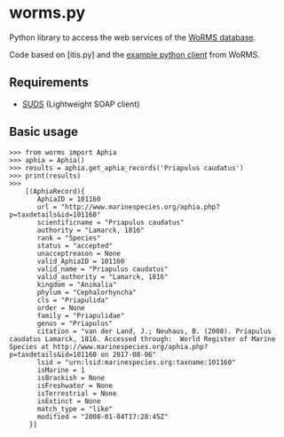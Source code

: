# worms.py

Python library to access the web services of the [WoRMS
database](http://www.marinespecies.org/).

Code based on [itis.py] and the [example python
client](http://marinespecies.org/aphia.php?p=webservice&type=python) from
WoRMS.

## Requirements

- [SUDS](https://pypi.python.org/pypi/suds/0.4) (Lightweight SOAP client)

## Basic usage

    >>> from worms import Aphia
    >>> aphia = Aphia()
    >>> results = aphia.get_aphia_records('Priapulus caudatus')
    >>> print(results)
    >>>
        [(AphiaRecord){
           AphiaID = 101160
           url = "http://www.marinespecies.org/aphia.php?p=taxdetails&id=101160"
           scientificname = "Priapulus caudatus"
           authority = "Lamarck, 1816"
           rank = "Species"
           status = "accepted"
           unacceptreason = None
           valid_AphiaID = 101160
           valid_name = "Priapulus caudatus"
           valid_authority = "Lamarck, 1816"
           kingdom = "Animalia"
           phylum = "Cephalorhyncha"
           cls = "Priapulida"
           order = None
           family = "Priapulidae"
           genus = "Priapulus"
           citation = "van der Land, J.; Neuhaus, B. (2008). Priapulus caudatus Lamarck, 1816. Accessed through:  World Register of Marine Species at http://www.marinespecies.org/aphia.php?p=taxdetails&id=101160 on 2017-08-06"
           lsid = "urn:lsid:marinespecies.org:taxname:101160"
           isMarine = 1
           isBrackish = None
           isFreshwater = None
           isTerrestrial = None
           isExtinct = None
           match_type = "like"
           modified = "2008-01-04T17:28:45Z"
         }]
